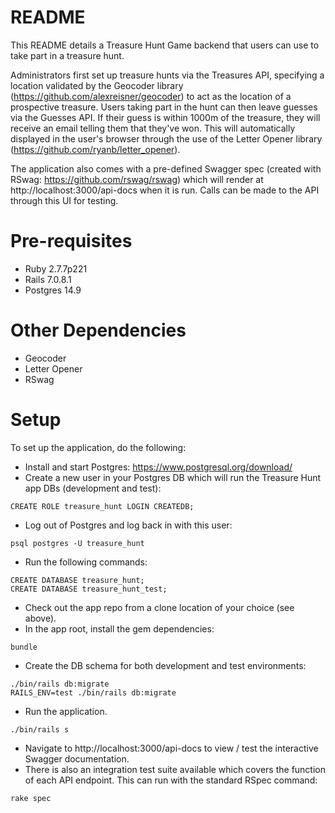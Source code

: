 # README

This README details a Treasure Hunt Game backend that users can use to take part in a treasure hunt. 

Administrators first set up treasure hunts via the Treasures API, specifying a location validated by the Geocoder library (https://github.com/alexreisner/geocoder) to act as the location of a prospective treasure. Users taking part in the hunt can then leave guesses via the Guesses API. If their guess is within 1000m of the treasure, they will receive an email telling them that they've won. This will automatically displayed in the user's browser through the use of the Letter Opener library (https://github.com/ryanb/letter_opener).

The application also comes with a pre-defined Swagger spec (created with RSwag: https://github.com/rswag/rswag) which will render at http://localhost:3000/api-docs when it is run. Calls can be made to the API through this UI for testing.

Pre-requisites
==============
* Ruby 2.7.7p221
* Rails 7.0.8.1
* Postgres 14.9

Other Dependencies
==================
* Geocoder
* Letter Opener
* RSwag

Setup
=====

To set up the application, do the following:

* Install and start Postgres: https://www.postgresql.org/download/
* Create a new user in your Postgres DB which will run the Treasure Hunt app DBs (development and test):

```
CREATE ROLE treasure_hunt LOGIN CREATEDB;
```

* Log out of Postgres and log back in with this user:

```
psql postgres -U treasure_hunt
```

* Run the following commands:

```
CREATE DATABASE treasure_hunt;
CREATE DATABASE treasure_hunt_test;
```

* Check out the app repo from a clone location of your choice (see above).
* In the app root, install the gem dependencies:

```
bundle
```

* Create the DB schema for both development and test environments:

```
./bin/rails db:migrate
RAILS_ENV=test ./bin/rails db:migrate
```

* Run the application.

```
./bin/rails s
```

* Navigate to http://localhost:3000/api-docs to view / test the interactive Swagger documentation.
* There is also an integration test suite available which covers the function of each API endpoint. This can run with the standard RSpec command:

```
rake spec
```

